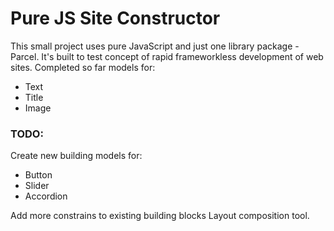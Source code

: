 # Pure JS Site Constructor

This small project uses pure JavaScript and just one library package - Parcel.
It's built to test concept of rapid frameworkless development of web sites.
Completed so far models for:

- Text
- Title
- Image

### TODO:

Create new building models for:

- Button
- Slider
- Accordion

Add more constrains to existing building blocks
Layout composition tool.
